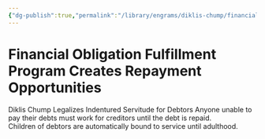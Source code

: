 ```yaml
---
{"dg-publish":true,"permalink":"/library/engrams/diklis-chump/financial-obligation-fulfillment-program-creates-repayment-opportunities/","tags":["DC/Monopoly","DC/AS4"]}
---
```


# Financial Obligation Fulfillment Program Creates Repayment Opportunities
Diklis Chump Legalizes Indentured Servitude for Debtors
	Anyone unable to pay their debts must work for creditors until the debt is repaid.  
	Children of debtors are automatically bound to service until adulthood.
